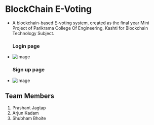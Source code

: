 # BlockChain E-Voting

- A blockchain-based E-voting system, created as the final year Mini Project of Parikrama College Of Engineering, Kashti for Blockchain Technology Subject.

  ### Login page
- ![image](https://github.com/ThatFourPeoples/E-VotingProject-BCT/assets/93985255/83469ffa-6b86-4b9c-b99d-03b2fe065337)
  ### Sign up page
- ![image](https://github.com/ThatFourPeoples/E-VotingProject-BCT/assets/93985255/22a72490-ea4b-4e76-abb2-1d918eef9e4c)


## Team Members
1. Prashant Jagtap
2. Arjun Kadam
3. Shubham Bhoite
